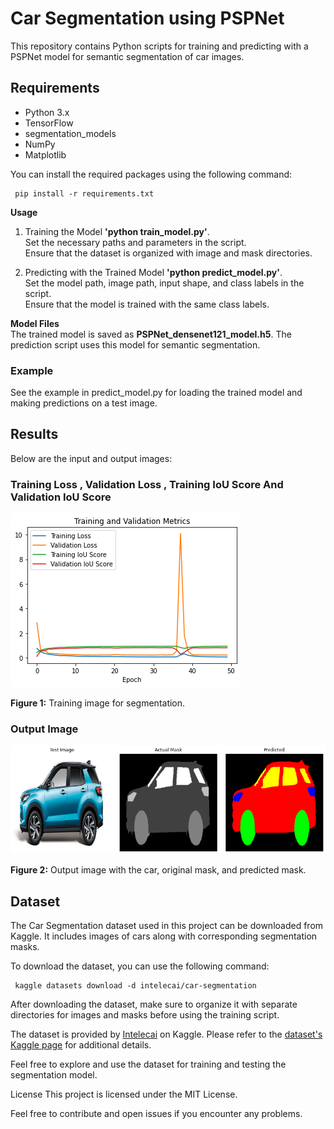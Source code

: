 
# Car Segmentation using PSPNet

This repository contains Python scripts for training and predicting with a PSPNet model for semantic segmentation of car images.

## Requirements

- Python 3.x
- TensorFlow
- segmentation_models
- NumPy
- Matplotlib

You can install the required packages using the following command:


	 pip install -r requirements.txt

**Usage**

 1. Training the Model **'python train_model.py'**.\
		 Set the necessary paths and parameters in the script.\
		Ensure that the dataset is organized with image and mask directories.
		
2. Predicting with the Trained Model **'python predict_model.py'**.\
Set the model path, image path, input shape, and class labels in the script.\
Ensure that the model is trained with the same class labels.

**Model Files**\
The trained model is saved as **PSPNet_densenet121_model.h5**.
The prediction script uses this model for semantic segmentation.

### Example

See the example in predict_model.py for loading the trained model and making predictions on a test image.
## Results

Below are the input and output images:

### Training Loss , Validation Loss , Training IoU Score And Validation IoU Score

![Training Image](images/training_loss.png)

**Figure 1:** Training image for segmentation.

### Output Image

![Output Image](images/prediction_mask.png)

**Figure 2:** Output image with the car, original mask, and predicted mask.

## Dataset

The Car Segmentation dataset used in this project can be downloaded from Kaggle. It includes images of cars along with corresponding segmentation masks.

To download the dataset, you can use the following command:


	 kaggle datasets download -d intelecai/car-segmentation
After downloading the dataset, make sure to organize it with separate directories for images and masks before using the training script.

The dataset is provided by [Intelecai](https://www.kaggle.com/intelecai) on Kaggle. Please refer to the [dataset's Kaggle page](https://www.kaggle.com/datasets/intelecai/car-segmentation) for additional details.

Feel free to explore and use the dataset for training and testing the segmentation model.

License
This project is licensed under the MIT License.

Feel free to contribute and open issues if you encounter any problems.
